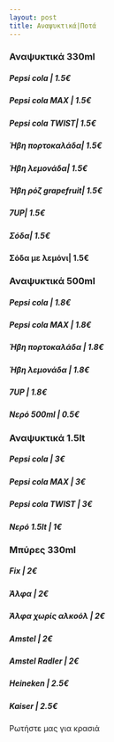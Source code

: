```yaml
---
layout: post
title: Αναψυκτικά|Ποτά
---
```


### Αναψυκτικά 330ml
##### Pepsi cola | 1.5€
##### Pepsi cola MAX | 1.5€
##### Pepsi cola TWIST| 1.5€
##### Ήβη πορτοκαλάδα| 1.5€
##### Ήβη λεμονάδα| 1.5€
##### Ήβη ρόζ grapefruit| 1.5€
##### 7UP| 1.5€
##### Σόδα| 1.5€
#### Σόδα με λεμόνι| 1.5€

### Αναψυκτικά 500ml
##### Pepsi cola | 1.8€
##### Pepsi cola MAX | 1.8€
##### Ήβη πορτοκαλάδα | 1.8€
##### Ήβη λεμονάδα | 1.8€
##### 7UP | 1.8€
##### Νερό 500ml | 0.5€

### Αναψυκτικά 1.5lt
##### Pepsi cola | 3€
##### Pepsi cola MAX | 3€
##### Pepsi cola TWIST | 3€
##### Νερό 1.5lt | 1€

### Μπύρες 330ml
##### Fix | 2€
##### Άλφα | 2€
##### Άλφα χωρίς αλκοόλ | 2€
##### Amstel | 2€
##### Amstel Radler | 2€
##### Heineken | 2.5€
##### Kaiser | 2.5€

Ρωτήστε μας για κρασιά
